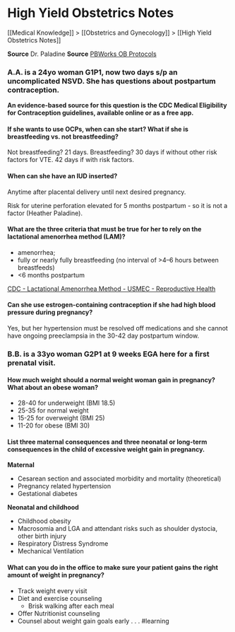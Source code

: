 # High Yield Obstetrics Notes
[[Medical Knowledge]] > [[Obstetrics and Gynecology]] > [[High Yield Obstetrics Notes]]

**Source** Dr. Paladine
**Source** [PBWorks OB Protocols](http://nypfamilymed.pbworks.com/w/page/97382925/OB%201%20rotation)

### A.A. is a 24yo woman G1P1, now two days s/p an uncomplicated NSVD.  She has questions about postpartum contraception.

**An evidence-based source for this question is the CDC Medical Eligibility for Contraception guidelines, available online or as a free app.**

#### If she wants to use OCPs, when can she start?  What if she is breastfeeding vs. not breastfeeding?

Not breastfeeding? 21 days.
Breastfeeding? 30 days if without other risk factors for VTE. 42 days if with risk factors.

#### When can she have an IUD inserted?

Anytime after placental delivery until next desired pregnancy.

Risk for uterine perforation elevated for 5 months postpartum - so it is not a factor (Heather Paladine).

#### What are the three criteria that must be true for her to rely on the lactational amenorrhea method (LAM)?

* amenorrhea;
* fully or nearly fully breastfeeding (no interval of >4–6 hours between breastfeeds)
* <6 months postpartum

[CDC - Lactational Amenorrhea Method - USMEC - Reproductive Health](https://www.cdc.gov/reproductivehealth/contraception/mmwr/mec/appendixg.html)

#### Can she use estrogen-containing contraception if she had high blood pressure during pregnancy?
 
Yes, but her hypertension must be resolved off medications and she cannot have ongoing preeclampsia in the 30-42 day postpartum window.


### B.B. is a 33yo woman G2P1 at 9 weeks EGA here for a first prenatal visit.

#### How much weight should a normal weight woman gain in pregnancy?  What about an obese woman?

* 28-40 for underweight (BMI 18.5)
* 25-35 for normal weight
* 15-25 for overweight (BMI 25)
* 11-20 for obese (BMI 30)

#### List three maternal consequences and three neonatal or long-term consequences in the child of excessive weight gain in pregnancy.

**Maternal**
* Cesarean section and associated morbidity and mortality (theoretical)
* Pregnancy related hypertension
* Gestational diabetes

**Neonatal and childhood**
* Childhood obesity
* Macrosomia and LGA and attendant risks such as shoulder dystocia, other birth injury
* Respiratory Distress Syndrome
* Mechanical Ventilation

#### What can you do in the office to make sure your patient gains the right amount of weight in pregnancy?

* Track weight every visit
* Diet and exercise counseling
	* Brisk walking after each meal
* Offer Nutritionist counseling
* Counsel about weight gain goals early
.
.
.
#learning